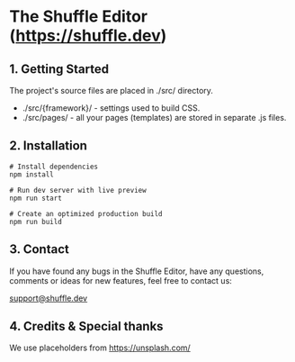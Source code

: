# The Shuffle Editor (https://shuffle.dev)

## 1. Getting Started

The project's source files are placed in ./src/ directory. 

* ./src/{framework}/ - settings used to build CSS.
* ./src/pages/ - all your pages (templates) are stored in separate .js files.

## 2. Installation

```
# Install dependencies
npm install 

# Run dev server with live preview
npm run start

# Create an optimized production build
npm run build
```

## 3. Contact

If you have found any bugs in the Shuffle Editor, have any questions, 
comments or ideas for new features, feel free to contact us:

support@shuffle.dev

## 4. Credits & Special thanks

We use placeholders from https://unsplash.com/
